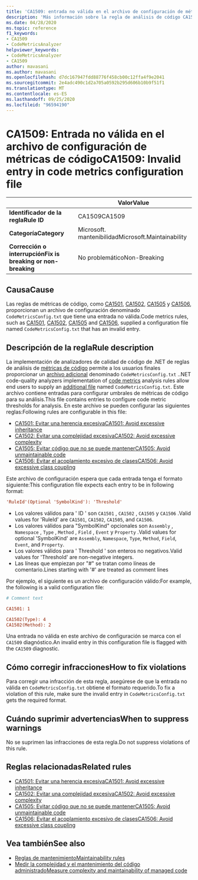 ```yaml
---
title: 'CA1509: entrada no válida en el archivo de configuración de métricas de código (análisis de código)'
description: 'Más información sobre la regla de análisis de código CA1509: entrada no válida en el archivo de configuración de métricas de código'
ms.date: 04/28/2020
ms.topic: reference
f1_keywords:
- CA1509
- CodeMetricsAnalyzer
helpviewer_keywords:
- CodeMetricsAnalyzer
- CA1509
author: mavasani
ms.author: mavasani
ms.openlocfilehash: d7dc167947fdd88776f458cb00c12ffa4f9e2041
ms.sourcegitcommit: 2e4adc490c1d2a705a0592b295d606b10b9f51f1
ms.translationtype: MT
ms.contentlocale: es-ES
ms.lasthandoff: 09/25/2020
ms.locfileid: "96594190"
---
```

# <a name="ca1509-invalid-entry-in-code-metrics-configuration-file"></a><span data-ttu-id="a7e5a-103">CA1509: Entrada no válida en el archivo de configuración de métricas de código</span><span class="sxs-lookup"><span data-stu-id="a7e5a-103">CA1509: Invalid entry in code metrics configuration file</span></span>

| | <span data-ttu-id="a7e5a-104">Valor</span><span class="sxs-lookup"><span data-stu-id="a7e5a-104">Value</span></span> |
|-|-|
| <span data-ttu-id="a7e5a-105">**Identificador de la regla**</span><span class="sxs-lookup"><span data-stu-id="a7e5a-105">**Rule ID**</span></span> |<span data-ttu-id="a7e5a-106">CA1509</span><span class="sxs-lookup"><span data-stu-id="a7e5a-106">CA1509</span></span>|
| <span data-ttu-id="a7e5a-107">**Categoría**</span><span class="sxs-lookup"><span data-stu-id="a7e5a-107">**Category**</span></span> |<span data-ttu-id="a7e5a-108">Microsoft. mantenibilidad</span><span class="sxs-lookup"><span data-stu-id="a7e5a-108">Microsoft.Maintainability</span></span>|
| <span data-ttu-id="a7e5a-109">**Corrección o interrupción**</span><span class="sxs-lookup"><span data-stu-id="a7e5a-109">**Fix is breaking or non-breaking**</span></span> |<span data-ttu-id="a7e5a-110">No problemático</span><span class="sxs-lookup"><span data-stu-id="a7e5a-110">Non-Breaking</span></span>|

## <a name="cause"></a><span data-ttu-id="a7e5a-111">Causa</span><span class="sxs-lookup"><span data-stu-id="a7e5a-111">Cause</span></span>

<span data-ttu-id="a7e5a-112">Las reglas de métricas de código, como [CA1501](ca1501.md), [CA1502](ca1502.md), [CA1505](ca1505.md) y [CA1506](ca1506.md), proporcionan un archivo de configuración denominado `CodeMetricsConfig.txt` que tiene una entrada no válida.</span><span class="sxs-lookup"><span data-stu-id="a7e5a-112">Code metrics rules, such as [CA1501](ca1501.md), [CA1502](ca1502.md), [CA1505](ca1505.md) and [CA1506](ca1506.md), supplied a configuration file named `CodeMetricsConfig.txt` that has an invalid entry.</span></span>

## <a name="rule-description"></a><span data-ttu-id="a7e5a-113">Descripción de la regla</span><span class="sxs-lookup"><span data-stu-id="a7e5a-113">Rule description</span></span>

<span data-ttu-id="a7e5a-114">La implementación de analizadores de calidad de código de .NET de reglas de análisis de [métricas de código](/visualstudio/code-quality/code-metrics-values) permite a los usuarios finales proporcionar un [archivo adicional](https://github.com/dotnet/roslyn/blob/release/dev16.6/docs/analyzers/Using%20Additional%20Files.md) denominado `CodeMetricsConfig.txt` .</span><span class="sxs-lookup"><span data-stu-id="a7e5a-114">.NET code-quality analyzers implementation of [code metrics](/visualstudio/code-quality/code-metrics-values) analysis rules allow end users to supply an [additional file](https://github.com/dotnet/roslyn/blob/release/dev16.6/docs/analyzers/Using%20Additional%20Files.md) named `CodeMetricsConfig.txt`.</span></span> <span data-ttu-id="a7e5a-115">Este archivo contiene entradas para configurar umbrales de métricas de código para su análisis.</span><span class="sxs-lookup"><span data-stu-id="a7e5a-115">This file contains entries to configure code metric thresholds for analysis.</span></span> <span data-ttu-id="a7e5a-116">En este archivo se pueden configurar las siguientes reglas:</span><span class="sxs-lookup"><span data-stu-id="a7e5a-116">Following rules are configurable in this file:</span></span>

- [<span data-ttu-id="a7e5a-117">CA1501: Evitar una herencia excesiva</span><span class="sxs-lookup"><span data-stu-id="a7e5a-117">CA1501: Avoid excessive inheritance</span></span>](ca1501.md)
- [<span data-ttu-id="a7e5a-118">CA1502: Evitar una complejidad excesiva</span><span class="sxs-lookup"><span data-stu-id="a7e5a-118">CA1502: Avoid excessive complexity</span></span>](ca1502.md)
- [<span data-ttu-id="a7e5a-119">CA1505: Evitar código que no se puede mantener</span><span class="sxs-lookup"><span data-stu-id="a7e5a-119">CA1505: Avoid unmaintainable code</span></span>](ca1505.md)
- [<span data-ttu-id="a7e5a-120">CA1506: Evitar el acoplamiento excesivo de clases</span><span class="sxs-lookup"><span data-stu-id="a7e5a-120">CA1506: Avoid excessive class coupling</span></span>](ca1506.md)

<span data-ttu-id="a7e5a-121">Este archivo de configuración espera que cada entrada tenga el formato siguiente:</span><span class="sxs-lookup"><span data-stu-id="a7e5a-121">This configuration file expects each entry to be in following format:</span></span>

```ini
'RuleId'(Optional 'SymbolKind'): 'Threshold'
```

- <span data-ttu-id="a7e5a-122">Los valores válidos para ' ID ' son `CA1501` , `CA1502` , `CA1505` y `CA1506` .</span><span class="sxs-lookup"><span data-stu-id="a7e5a-122">Valid values for 'RuleId' are `CA1501`, `CA1502`, `CA1505`, and `CA1506`.</span></span>
- <span data-ttu-id="a7e5a-123">Los valores válidos para "SymbolKind" opcionales son `Assembly` , `Namespace` , `Type` , `Method` , `Field` , `Event` y `Property` .</span><span class="sxs-lookup"><span data-stu-id="a7e5a-123">Valid values for optional 'SymbolKind' are `Assembly`, `Namespace`, `Type`, `Method`, `Field`, `Event`, and `Property`.</span></span>
- <span data-ttu-id="a7e5a-124">Los valores válidos para ' Threshold ' son enteros no negativos.</span><span class="sxs-lookup"><span data-stu-id="a7e5a-124">Valid values for 'Threshold' are non-negative integers.</span></span>
- <span data-ttu-id="a7e5a-125">Las líneas que empiezan por "#" se tratan como líneas de comentario.</span><span class="sxs-lookup"><span data-stu-id="a7e5a-125">Lines starting with '#' are treated as comment lines</span></span>

<span data-ttu-id="a7e5a-126">Por ejemplo, el siguiente es un archivo de configuración válido:</span><span class="sxs-lookup"><span data-stu-id="a7e5a-126">For example, the following is a valid configuration file:</span></span>

```ini
# Comment text

CA1501: 1

CA1502(Type): 4
CA1502(Method): 2
```

<span data-ttu-id="a7e5a-127">Una entrada no válida en este archivo de configuración se marca con el `CA1509` diagnóstico.</span><span class="sxs-lookup"><span data-stu-id="a7e5a-127">An invalid entry in this configuration file is flagged with the `CA1509` diagnostic.</span></span>

## <a name="how-to-fix-violations"></a><span data-ttu-id="a7e5a-128">Cómo corregir infracciones</span><span class="sxs-lookup"><span data-stu-id="a7e5a-128">How to fix violations</span></span>

<span data-ttu-id="a7e5a-129">Para corregir una infracción de esta regla, asegúrese de que la entrada no válida en `CodeMetricsConfig.txt` obtiene el formato requerido.</span><span class="sxs-lookup"><span data-stu-id="a7e5a-129">To fix a violation of this rule, make sure the invalid entry in `CodeMetricsConfig.txt` gets the required format.</span></span>

## <a name="when-to-suppress-warnings"></a><span data-ttu-id="a7e5a-130">Cuándo suprimir advertencias</span><span class="sxs-lookup"><span data-stu-id="a7e5a-130">When to suppress warnings</span></span>

<span data-ttu-id="a7e5a-131">No se suprimen las infracciones de esta regla.</span><span class="sxs-lookup"><span data-stu-id="a7e5a-131">Do not suppress violations of this rule.</span></span>

## <a name="related-rules"></a><span data-ttu-id="a7e5a-132">Reglas relacionadas</span><span class="sxs-lookup"><span data-stu-id="a7e5a-132">Related rules</span></span>

- [<span data-ttu-id="a7e5a-133">CA1501: Evitar una herencia excesiva</span><span class="sxs-lookup"><span data-stu-id="a7e5a-133">CA1501: Avoid excessive inheritance</span></span>](ca1501.md)
- [<span data-ttu-id="a7e5a-134">CA1502: Evitar una complejidad excesiva</span><span class="sxs-lookup"><span data-stu-id="a7e5a-134">CA1502: Avoid excessive complexity</span></span>](ca1502.md)
- [<span data-ttu-id="a7e5a-135">CA1505: Evitar código que no se puede mantener</span><span class="sxs-lookup"><span data-stu-id="a7e5a-135">CA1505: Avoid unmaintainable code</span></span>](ca1505.md)
- [<span data-ttu-id="a7e5a-136">CA1506: Evitar el acoplamiento excesivo de clases</span><span class="sxs-lookup"><span data-stu-id="a7e5a-136">CA1506: Avoid excessive class coupling</span></span>](ca1506.md)

## <a name="see-also"></a><span data-ttu-id="a7e5a-137">Vea también</span><span class="sxs-lookup"><span data-stu-id="a7e5a-137">See also</span></span>

- [<span data-ttu-id="a7e5a-138">Reglas de mantenimiento</span><span class="sxs-lookup"><span data-stu-id="a7e5a-138">Maintainability rules</span></span>](maintainability-warnings.md)
- [<span data-ttu-id="a7e5a-139">Medir la complejidad y el mantenimiento del código administrado</span><span class="sxs-lookup"><span data-stu-id="a7e5a-139">Measure complexity and maintainability of managed code</span></span>](/visualstudio/code-quality/code-metrics-values)

